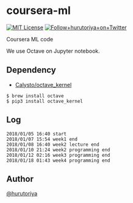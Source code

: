 # coursera-ml

[![MIT License](http://img.shields.io/badge/license-MIT-blue.svg?style=flat)](LICENSE)
<a href="https://twitter.com/hurutoriya">
<img alt="Follow+hurutoriya+on+Twitter" src="https://img.shields.io/twitter/follow/hurutoriya.svg?label=follow+@hurutoriya&style=flat-square">
</a>

Coursera ML code

We use Octave on Jupyter notebook.

## Dependency

* [Calysto/octave_kernel](https://github.com/Calysto/octave_kernel)

```
$ brew install octave
$ pip3 install octave_kernel
```

## Log

```
2018/01/05 16:40 start
2018/01/07 15:54 week1 end
2018/01/08 16:40 week2 lecture end
2018/01/10 21:24 week2 programming end
2018/01/12 02:16 week3 programming end
2018/01/18 01:43 week4 programming end
```

## Author

[@hurutoriya](https://github.com/hurutoriya)
